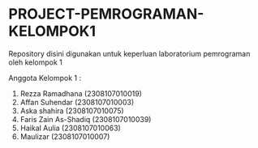 # PROJECT-PEMROGRAMAN-KELOMPOK1
Repository disini digunakan untuk keperluan laboratorium pemrograman oleh kelompok 1

Anggota Kelompok 1 :
1. Rezza Ramadhana        (2308107010019)
2. Affan Suhendar         (2308107010003)
3. Aska shahira           (2308107010075)
4. Faris Zain As-Shadiq   (2308107010039)
5. Haikal Aulia           (2308107010063)
6. Maulizar               (2308107010007)
